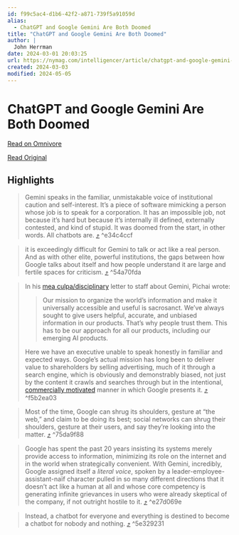 ```yaml
---
id: f99c5ac4-d1b6-42f2-a871-739f5a91059d
alias:
  - ChatGPT and Google Gemini Are Both Doomed
title: "ChatGPT and Google Gemini Are Both Doomed"
author: |
  John Herrman
date: 2024-03-01 20:03:25
url: https://nymag.com/intelligencer/article/chatgpt-and-google-gemini-are-both-doomed.html
created: 2024-03-03
modified: 2024-05-05
---
```


# ChatGPT and Google Gemini Are Both Doomed

[Read on Omnivore](https://omnivore.app/me/chat-gpt-and-google-gemini-are-both-doomed-18dfb9d4627)

[Read Original](https://nymag.com/intelligencer/article/chatgpt-and-google-gemini-are-both-doomed.html)

## Highlights

> Gemini speaks in the familiar, unmistakable voice of institutional caution and self-interest. It’s a piece of software mimicking a person whose job is to speak for a corporation. It has an impossible job, not because it’s hard but because it’s internally ill defined, externally contested, and kind of stupid. It was doomed from the start, in other words. All chatbots are. [⤴️](https://omnivore.app/me/chat-gpt-and-google-gemini-are-both-doomed-18dfb9d4627#e34c4ccf-3e65-48b7-aa93-82ea8fda2b80)  ^e34c4ccf

> it is exceedingly difficult for Gemini to talk or act like a real person. And as with other elite, powerful institutions, the gaps between how Google talks about itself and how people understand it are large and fertile spaces for criticism. [⤴️](https://omnivore.app/me/chat-gpt-and-google-gemini-are-both-doomed-18dfb9d4627#54a70fda-1bf0-4931-b4fe-1d9e93036bb5)  ^54a70fda

> In his [mea culpa/disciplinary](https://www.semafor.com/article/02/27/2024/google-ceo-sundar-pichai-calls-ai-tools-responses-completely-unacceptable) letter to staff about Gemini, Pichai wrote:
> 
> > Our mission to organize the world’s information and make it universally accessible and useful is sacrosanct. We’ve always sought to give users helpful, accurate, and unbiased information in our products. That’s why people trust them. This has to be our approach for all our products, including our emerging AI products.
> 
> Here we have an executive unable to speak honestly in familiar and expected ways. Google’s actual mission has long been to deliver value to shareholders by selling advertising, much of it through a search engine, which is obviously and demonstrably biased, not just by the content it crawls and searches through but in the intentional, [commercially motivated](https://www.theverge.com/features/23931789/seo-search-engine-optimization-experts-google-results) manner in which Google presents it. [⤴️](https://omnivore.app/me/chat-gpt-and-google-gemini-are-both-doomed-18dfb9d4627#f5b2ea03-03a8-45b5-86df-b6c0edbc9695)  ^f5b2ea03

> Most of the time, Google can shrug its shoulders, gesture at “the web,” and claim to be doing its best; social networks can shrug their shoulders, gesture at their users, and say they’re looking into the matter. [⤴️](https://omnivore.app/me/chat-gpt-and-google-gemini-are-both-doomed-18dfb9d4627#75da9f88-f522-407f-a5ab-68de2257d100)  ^75da9f88

> Google has spent the past 20 years insisting its systems merely provide access to information, minimizing its role on the internet and in the world when strategically convenient. With Gemini, incredibly, Google assigned itself a _literal voice_, spoken by a leader-employee-assistant-naïf character pulled in so many different directions that it doesn’t act like a human at all and whose core competency is generating infinite grievances in users who were already skeptical of the company, if not outright hostile to it. [⤴️](https://omnivore.app/me/chat-gpt-and-google-gemini-are-both-doomed-18dfb9d4627#e27d069e-3967-4626-9a02-bcb0faf3c3fa)  ^e27d069e

> Instead, a chatbot for everyone and everything is destined to become a chatbot for nobody and nothing. [⤴️](https://omnivore.app/me/chat-gpt-and-google-gemini-are-both-doomed-18dfb9d4627#5e329231-3bce-49ee-9f58-eec228ecc191)  ^5e329231

